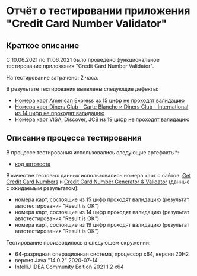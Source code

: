 # Отчёт о тестировании приложения "Credit Card Number Validator"

## Краткое описание

С 10.06.2021 по 11.06.2021 было проведено функциональное тестирование приложения "Credit Card Number Validator".

На тестирование затрачено: 2 часа.

В результате тестирования выявлены следующие дефекты:
* [Номера карт American Express из 15 цифр не проходят валидацию](https://github.com/Ekaterina-Isabel/javaqa-homeworks/issues/1#issue-917628565)
* [Номера карт Diners Club - Carte Blanche и Diners Club - International из 14 цифр не проходят валидацию](https://github.com/Ekaterina-Isabel/javaqa-homeworks/issues/2)
* [Номера карт VISA, Discover, JCB из 19 цифр не проходят валидацию](https://github.com/Ekaterina-Isabel/javaqa-homeworks/issues/4)

## Описание процесса тестирования

В процессе тестирования использовались следующие артефакты*:
* [код автотеста](https://github.com/Ekaterina-Isabel/javaqa-homeworks/blob/master/src/Main.java)

В качестве тестовых данных использовались номера карт с сайтов: [Get Credit Card Numbers](https://www.getcreditcardnumbers.com/) и [Credit Card Number Generator & Validator](https://www.freeformatter.com/credit-card-number-generator-validator.html) (данные с ожидаемым результатом):
* номера карт, состоящие из 15 цифр проходят валидацию (результат автотестирования "Result is OK")
* номера карт, состоящие из 14 цифр проходят валидацию (результат автотестирования "Result is OK")
* номера карт, состоящие из 19 цифр проходят валидацию (результат автотестирования "Result is OK")

Тестирование производилось в следующем окружении:
* 64-разрядная операционная система, процессор x64, версия 20H2
* версия Java "14.0.2" 2020-07-14
* IntelliJ IDEA Community Edition 2021.1.2 x64
